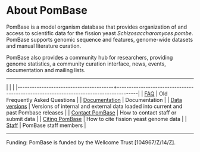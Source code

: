 # About PomBase

PomBase is a model organism database that provides organization of
and access to scientific data for the fission yeast
*Schizosaccharomyces pombe*. PomBase supports genomic sequence and
features, genome-wide datasets and manual literature curation.

PomBase also provides a community hub for researchers, providing
genome statistics, a community curation interface, news, events,
documentation and mailing lists.

------------------------------------

|                                        |                                                                                       |
|----------------------------------------+---------------------------------------------------------------------------------------|
| [FAQ](http://www.pombase.org/faq)      | 	Old Frequently Asked Questions                                                       |
| [Documentation](documentation)         | 	Documentation                                                                        |
| [Data versions](about/version-history) | 	Versions of internal and external data loaded into current and past Pombase releases |
| [Contact PomBase](about/contacts)      | 	How to contact staff or submit data                                                  |
| [Citing PomBase](about/citing-pombase) | 	How to cite fission yeast genome data                                                |
| [Staff](about/pombase-staff)           | 	PomBase staff members                                                                |

------------------------------------

Funding: PomBase is funded by the Wellcome Trust \[104967/Z/14/Z\].
